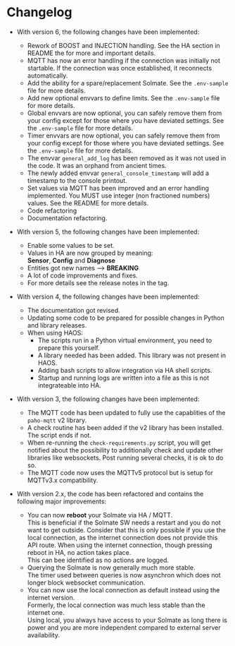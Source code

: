 # Changelog

* With version 6, the following changes have been implemented:
  * Rework of BOOST and INJECTION handling. See the HA section in README the for more and important details.
  * MQTT has now an error handling if the connection was initially not startable.
    If the connection was once established, it reconnects automatically.
  * Add the ability for a spare/replacement Solmate. See the `.env-sample` file for more details.
  * Add new optional envvars to define limits. See the `.env-sample` file for more details.
  * Global envvars are now optional, you can safely remove them from your config except for those
    where you have deviated settings. See the `.env-sample` file for more details.
  * Timer envvars are now optional, you can safely remove them from your config except for those
    where you have deviated settings. See the `.env-sample` file for more details.
  * The envvar `general_add_log` has been removed as it was not used in the code.
    It was an orphand from ancient times.
  * The newly added envvar `general_console_timestamp` will add a timestamp to the console printout.
  * Set values via MQTT has been improved and an error handling implemented. You MUST use integer
    (non fractioned numbers) values. See the README for more details.
  * Code refactoring
  * Documentation refactoring.
* With version 5, the following changes have been implemented:
  * Enable some values to be set.
  * Values in HA are now grouped by meaning:\
    **Sensor**, **Config** and **Diagnose**
  * Entities got new names --> **BREAKING**
  * A lot of code improvements and fixes.
  * For more details see the release notes in the tag.
* With version 4, the following changes have been implemented:
  * The documentation got revised.
  * Updating some code to be prepared for possible changes in Python and library releases.
  * When using HAOS:
      - The scripts run in a Python virtual environment, you need to prepare this yourself.
      - A library needed has been added. This library was not present in HAOS.
      - Adding bash scripts to allow integration via HA shell scripts.
      - Startup and running logs are written into a file as this is not integrateable into HA.
  
* With version 3, the following changes have been implemented:
  * The MQTT code has been updated to fully use the capablities of the `paho-mqtt` v2 library.
  * A check routine has been added if the v2 library has been installed. The script ends if not.
  * When re-running the `check-requirements.py` script, you will get notified about the possibility
  to additionally check and update other libraries like websockets. Post running several checks,
  it is ok to do so.
  * The MQTT code now uses the MQTTv5 protocol but is setup for MQTTv3.x compatibility.

* With version 2.x, the code has been refactored and contains the following major improvements:
  * You can now **reboot** your Solmate via HA / MQTT.  
  This is beneficial if the Solmate SW needs a restart and you do not want to get outside.
  Consider that this is only possible if you use the local connection,
  as the internet connection does not provide this API route.
  When using the internet connection, though pressing reboot in HA, no action takes place.  
  This can bee identified as no actions are logged.
  * Querying the Solmate is now generally much more stable.  
   The timer used between queries is now asynchron which does not longer block websocket communication.
  * You can now use the local connection as default instead using the internet version.  
   Formerly, the local connection was much less stable than the internet one.  
   Using local, you always have access to your Solmate as long there is power and you are more independent
   compared to external server availability.
